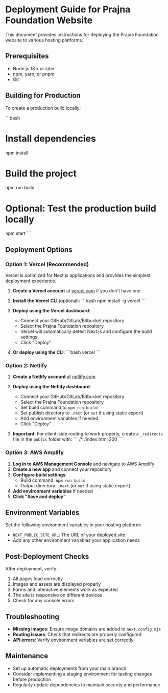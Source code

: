 # Deployment Guide for Prajna Foundation Website

This document provides instructions for deploying the Prajna Foundation website to various hosting platforms.

## Prerequisites

- Node.js 18.x or later
- npm, yarn, or pnpm
- Git

## Building for Production

To create a production build locally:

\`\`\`bash
# Install dependencies
npm install

# Build the project
npm run build

# Optional: Test the production build locally
npm start
\`\`\`

## Deployment Options

### Option 1: Vercel (Recommended)

Vercel is optimized for Next.js applications and provides the simplest deployment experience.

1. **Create a Vercel account** at [vercel.com](https://vercel.com) if you don't have one
2. **Install the Vercel CLI** (optional):
   \`\`\`bash
   npm install -g vercel
   \`\`\`
3. **Deploy using the Vercel dashboard**:
   - Connect your GitHub/GitLab/Bitbucket repository
   - Select the Prajna Foundation repository
   - Vercel will automatically detect Next.js and configure the build settings
   - Click "Deploy"

4. **Or deploy using the CLI**:
   \`\`\`bash
   vercel
   \`\`\`

### Option 2: Netlify

1. **Create a Netlify account** at [netlify.com](https://netlify.com)
2. **Deploy using the Netlify dashboard**:
   - Connect your GitHub/GitLab/Bitbucket repository
   - Select the Prajna Foundation repository
   - Set build command to `npm run build`
   - Set publish directory to `.next` (or `out` if using static export)
   - Add environment variables if needed
   - Click "Deploy"

3. **Important**: For client-side routing to work properly, create a `_redirects` file in the `public` folder with:
   \`\`\`
   /*    /index.html   200
   \`\`\`

### Option 3: AWS Amplify

1. **Log in to AWS Management Console** and navigate to AWS Amplify
2. **Create a new app** and connect your repository
3. **Configure build settings**:
   - Build command: `npm run build`
   - Output directory: `.next` (or `out` if using static export)
4. **Add environment variables** if needed
5. **Click "Save and deploy"**

## Environment Variables

Set the following environment variables in your hosting platform:

- `NEXT_PUBLIC_SITE_URL`: The URL of your deployed site
- Add any other environment variables your application needs

## Post-Deployment Checks

After deployment, verify:

1. All pages load correctly
2. Images and assets are displayed properly
3. Forms and interactive elements work as expected
4. The site is responsive on different devices
5. Check for any console errors

## Troubleshooting

- **Missing images**: Ensure image domains are added to `next.config.mjs`
- **Routing issues**: Check that redirects are properly configured
- **API errors**: Verify environment variables are set correctly

## Maintenance

- Set up automatic deployments from your main branch
- Consider implementing a staging environment for testing changes before production
- Regularly update dependencies to maintain security and performance

